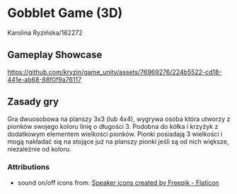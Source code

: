 # Gobblet Game (3D)

Karolina Ryzińska/162272

## Gameplay Showcase


https://github.com/kryzin/game_unity/assets/76969276/224b5522-cd18-441e-ab68-88f0f9a76117



## Zasady gry

 Gra dwuosobowa na planszy 3x3 (lub 4x4), wygrywa osoba która utworzy z pionków swojego koloru linię o długości 3. Podobna do kółka i krzyżyk z dodatkowym elementem wielkości pionków. Pionki posiadają 3 wielkości i mogą nakładać się na stojące już na planszy pionki jeśli są od nich większe, niezależnie od koloru.

### Attributions

- sound on/off icons from: [Speaker icons created by Freepik - Flaticon](https://www.flaticon.com/free-icons/speaker)
